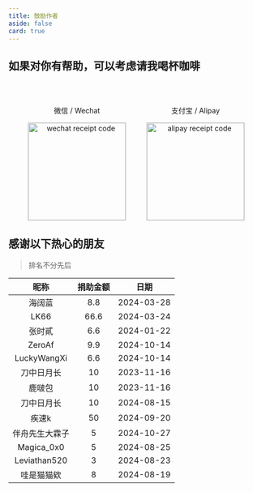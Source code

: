 ```yaml
---
title: 鼓励作者
aside: false
card: true
---
```


## 如果对你有帮助，可以考虑请我喝杯咖啡

<div style="margin-top: 50px;"></div>
<div style="display: flex; justify-content: center; align-items: center; gap: 40px;">
  <div style="text-align: center;">
    <p>微信 / Wechat</p>
    <img style="width:192px;border:1px solid lightgrey;" src="https://pan.811520.xyz/2024-11/1730603920-wechatpay.webp" alt="wechat receipt code" />
  </div>
  <div style="text-align: center;">
    <p>支付宝 / Alipay</p>
    <img style="width:192px;border:1px solid lightgrey;" src="https://pan.811520.xyz/2024-11/1730603921-alipay.webp" alt="alipay receipt code" />
  </div>
</div>

## 感谢以下热心的朋友

> 排名不分先后

| 昵称      | 捐助金额 | 日期 |
| :-----------: | :----------: | :-------------: |
| 海阔蓝 | 8.8 | 2024-03-28 |
| LK66 | 66.6 | 2024-03-24 |
| 张时貳 | 6.6 | 2024-01-22 |
| ZeroAf | 9.9 | 2024-10-14 |
| LuckyWangXi | 6.6 | 2024-10-14 |
| 刀中日月长 | 10 | 2023-11-16 |
| 鹿啵包 | 10 | 2023-11-16 |
| 刀中日月长 | 10 | 2024-08-15 |
| 疾速k | 50 | 2024-09-20 |
| 伴舟先生大霖子 | 5 | 2024-10-27 |
| Magica_0x0 | 5 | 2024-08-25 |
| Leviathan520 | 3 | 2024-08-23 |
| 哇是猫猫欸 | 8 | 2024-08-19 |
